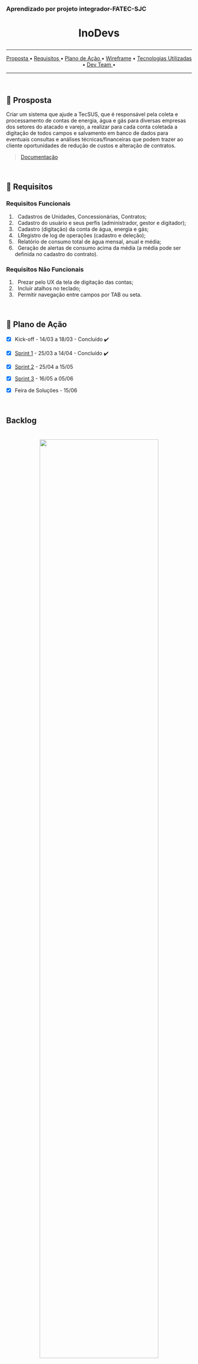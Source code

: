 ### Aprendizado por projeto integrador-FATEC-SJC

# <p align="center"> InoDevs </center> 
<hr>

<p align="center">
  <a href ="#dart-prosposta">  Proposta </a>  • 
  <a href ="#pushpin-requisitos"> Requisitos </a>  • 
  <a href ="#calendar-plano-de-ação"> Plano de Ação </a>  • 
  <a href ="#computer-Wireframe"> Wireframe</a>  • 
  <a href ="#rocket-tecnologias-utilizadas">  Tecnologias Utilizadas </a>  • 
  <a href ="#mortar_board-dev-team"> Dev Team </a> • 

</p>
<hr>
<br>

## :dart: Prosposta

Criar um sistema que ajude a TecSUS, que é responsável pela coleta e processamento de contas de energia, água e gás para diversas empresas
dos setores do atacado e varejo, a realizar para cada conta coletada a digitação de todos campos e
salvamento em banco de dados para eventuais consultas e análises técnicas/financeiras que podem
trazer ao cliente oportunidades de redução de custos e alteração de contratos. 


> [Documentação](https://github.com/NewInoDevs/NewInoDevs/blob/2ºSprint/Documentação/Inodevs3sem.pdf)
<br>

## :pushpin: Requisitos

### Requisitos Funcionais
1. &nbsp; Cadastros de Unidades, Concessionárias, Contratos;
2. &nbsp; Cadastro do usuário e seus perfis (administrador, gestor e digitador);
3. &nbsp; Cadastro (digitação) da conta de água, energia e gás;
4. &nbsp; LRegistro de log de operações (cadastro e deleção);
5. &nbsp; Relatório de consumo total de água mensal, anual e média;
6. &nbsp; Geração de alertas de consumo acima da média (a média pode ser definida no cadastro
do contrato).<br>


### Requisitos Não Funcionais
1. &nbsp; Prezar pelo UX da tela de digitação das contas;
2. &nbsp; Incluir atalhos no teclado;
3. &nbsp; Permitir navegação entre campos por TAB ou seta.
<br>
 
## :calendar: Plano de Ação

- [x] Kick-off - 14/03 a 18/03 - Concluído :heavy_check_mark:
- [x] [Sprint 1](https://github.com/NewInoDevs/NewInoDevs/blob/1º-Sprint/README.md) - 25/03 a 14/04 - Concluído :heavy_check_mark:
- [x] [Sprint 2](https://github.com/NewInoDevs/NewInoDevs/blob/2ºSprint/README.md) - 25/04 a 15/05 
- [x] [Sprint 3]() - 16/05 a 05/06 
- [x] Feira de Soluções - 15/06 


<br>

## Backlog

<h1 align="center"><img src = "https://github.com/NewInoDevs/NewInoDevs/blob/2ºSprint/Artefatos/BacklogTotal.png" width="80%"></h1>

<h5 align="center">Prioridade:<br>
🔴- Alta,
🟡- Média,
🟢- Baixa,
🔵- Seria bom ter.<br></h5>

<h1 align="center"><img src = "https://github.com/NewInoDevs/NewInoDevs/blob/2ºSprint/Artefatos/SprintBacklog2.png" width="35%"></h1>
<br>

## :computer: Wireframe

Acesse o link para visualizar:
> * [Wireframe Figma.](https://www.figma.com/file/J7tcAZx38a8CymG7RXSG7J/Untitled?node-id=0%3A1)
  
  <br>
     
## :rocket: Tecnologias Utilizadas

* **Reuniões e Apresentações:** Discord, WhatsApp e Microsoft Teams;;
* **Back-end:** Java, MySQL e Spring;
* **Front-end:** HTML5, CSS, JavaScript e bootstrap;
* **Ferramentas:** GitHub, VS Code, Eclipse IDE, Canva, Excel,Figma e Jira.
<br>
  
## :gear: Execução 
<h1 align="center"><img src = " " width="100%" height="580px"></h1>
<br>

## :mortar_board: Dev Team

|  Nome   |  Função |    GitHub    |    Linkedin   |
| :---         |     :---:      |     :---:     |          :---: |
| Júlia Maria Santos Barroso | Scrum Master  | [@GitHub](https://github.com/jumajubs) | [@LinkedIn](https://www.linkedin.com/in/j%C3%BAlia-maria-santos-850739188/) |
| Maria Eduarda Macedo Braga | Product Owner | [@GitHub](https://github.com/madu-braga)  | [@LinkedIn](https://www.linkedin.com/in/luizhabaeb/)  |
| Gustavo Kenji Ando | Desenvolvedor 1 | [@GitHub](https://github.com/GustavoAndo) | [@LinkedIn](https://www.linkedin.com/in/gustavo-ando-054414209/) |
| Kauã Gustavo Rodrigues Reno | Desenvolvedor 2 | [@GitHub](https://github.com/Kaua-Reno) | [@LinkedIn](https://www.linkedin.com/in/kau%C3%A3-gustavo-r-reno-6a3142205/) 
| Luís Henrique Ferreira Souza | Desenvolvedor 3 | [@GitHub]( https://github.com/Luisttine) | [@LinkedIn](https://www.linkedin.com/in/lu%C3%ADs-souza/) |
| Raul Santos Iglesias | Desenvolvedor 4 | [@GitHub]( https://github.com/RaulIglesias) | [@LinkedIn](https://www.linkedin.com/in/raul-iglesias-8010201a1/) |




<h1 align="center"></h1>

##### <p align="center"><img src="https://cdn.discordapp.com/attachments/826526043917647912/883363052425195560/faTec.png" width="20" height="20" /> Projeto Integrador 2021 - Fatec São José dos Campos </center>
